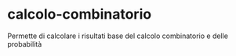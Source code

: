 # calcolo-combinatorio
Permette di calcolare i risultati base del calcolo combinatorio e delle probabilità
